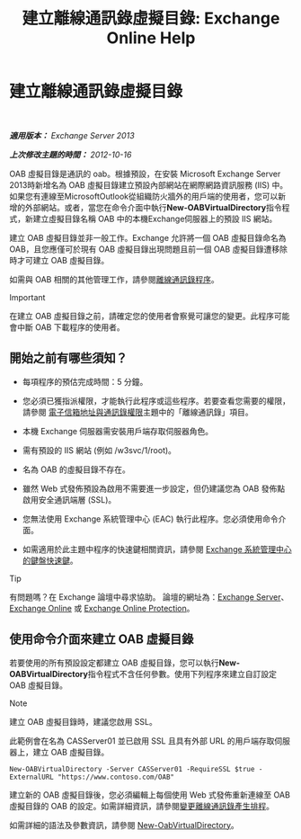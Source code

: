 ﻿---
title: '建立離線通訊錄虛擬目錄: Exchange Online Help'
TOCTitle: 建立離線通訊錄虛擬目錄
ms:assetid: 2c70e21f-2b12-414a-9e8c-65634a767c72
ms:mtpsurl: https://technet.microsoft.com/zh-tw/library/Aa996917(v=EXCHG.150)
ms:contentKeyID: 50472764
ms.date: 05/23/2018
mtps_version: v=EXCHG.150
ms.translationtype: MT
---

# 建立離線通訊錄虛擬目錄

 

_**適用版本：** Exchange Server 2013_

_**上次修改主題的時間：** 2012-10-16_

OAB 虛擬目錄是通訊的 oab。根據預設，在安裝 Microsoft Exchange Server 2013時新增名為 OAB 虛擬目錄建立預設內部網站在網際網路資訊服務 (IIS) 中。如果您有連線至MicrosoftOutlook從組織防火牆外的用戶端的使用者，您可以新增的外部網站。或者，當您在命令介面中執行**New-OABVirtualDirectory**指令程式，新建立虛擬目錄名稱 OAB 中的本機Exchange伺服器上的預設 IIS 網站。

建立 OAB 虛擬目錄並非一般工作。Exchange 允許將一個 OAB 虛擬目錄命名為 OAB，且您應僅可於現有 OAB 虛擬目錄出現問題且前一個 OAB 虛擬目錄遭移除時才可建立 OAB 虛擬目錄。

如需與 OAB 相關的其他管理工作，請參閱[離線通訊錄程序](offline-address-book-procedures-exchange-2013-help.md)。


> [!IMPORTANT]  
> 在建立 OAB 虛擬目錄之前，請確定您的使用者會察覺可讓您的變更。此程序可能會中斷 OAB 下載程序的使用者。




## 開始之前有哪些須知？

  - 每項程序的預估完成時間：5 分鐘。

  - 您必須已獲指派權限，才能執行此程序或這些程序。若要查看您需要的權限，請參閱 [電子信箱地址與通訊錄權限](email-address-and-address-book-permissions-exchange-2013-help.md)主題中的「離線通訊錄」項目。

  - 本機 Exchange 伺服器需安裝用戶端存取伺服器角色。

  - 需有預設的 IIS 網站 (例如 /w3svc/1/root)。

  - 名為 OAB 的虛擬目錄不存在。

  - 雖然 Web 式發佈預設為啟用不需要進一步設定，但仍建議您為 OAB 發佈點啟用安全通訊端層 (SSL)。

  - 您無法使用 Exchange 系統管理中心 (EAC) 執行此程序。您必須使用命令介面。

  - 如需適用於此主題中程序的快速鍵相關資訊，請參閱 [Exchange 系統管理中心的鍵盤快速鍵](keyboard-shortcuts-in-the-exchange-admin-center-exchange-online-protection-help.md)。


> [!TIP]  
> 有問題嗎？在 Exchange 論壇中尋求協助。 論壇的網址為：<a href="https://go.microsoft.com/fwlink/p/?linkid=60612">Exchange Server</a>、 <a href="https://go.microsoft.com/fwlink/p/?linkid=267542">Exchange Online</a> 或 <a href="https://go.microsoft.com/fwlink/p/?linkid=285351">Exchange Online Protection</a>。




## 使用命令介面來建立 OAB 虛擬目錄

若要使用的所有預設設定都建立 OAB 虛擬目錄，您可以執行**New-OABVirtualDirectory**指令程式不含任何參數。使用下列程序來建立自訂設定 OAB 虛擬目錄。


> [!NOTE]  
> 建立 OAB 虛擬目錄時，建議您啟用 SSL。




此範例會在名為 CASServer01 並已啟用 SSL 且具有外部 URL 的用戶端存取伺服器上，建立 OAB 虛擬目錄。

    New-OABVirtualDirectory -Server CASServer01 -RequireSSL $true -ExternalURL "https://www.contoso.com/OAB"

建立新的 OAB 虛擬目錄後，您必須編輯上每個使用 Web 式發佈重新連線至 OAB 虛擬目錄的 OAB 的設定。如需詳細資訊，請參閱[變更離線通訊錄產生排程](change-the-offline-address-book-generation-schedule-exchange-2013-help.md)。

如需詳細的語法及參數資訊，請參閱 [New-OabVirtualDirectory](https://technet.microsoft.com/zh-tw/library/bb123735\(v=exchg.150\))。

